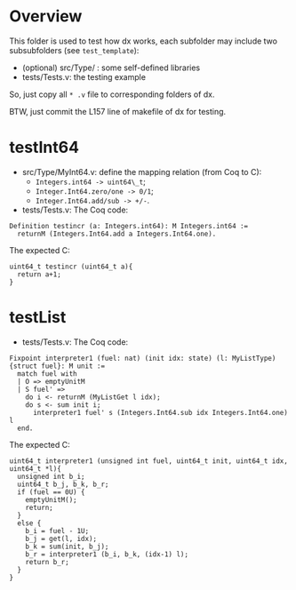 # Overview

This folder is used to test how dx works, each subfolder may include two subsubfolders (see `test_template`):
- (optional) src/Type/ : some self-defined libraries
- tests/Tests.v: the testing example

So, just copy all `* .v` file to corresponding folders of dx.

BTW, just commit the L157 line of makefile of dx for testing.

# testInt64
- src/Type/MyInt64.v: define the mapping relation (from Coq to C): 
    - `Integers.int64 -> uint64\_t`; 
    - `Integer.Int64.zero/one -> 0/1`;
    - `Integer.Int64.add/sub -> +/-`.
- tests/Tests.v:
The Coq code:
```
Definition testincr (a: Integers.int64): M Integers.int64 :=
  returnM (Integers.Int64.add a Integers.Int64.one).
```
The expected C:

```
uint64_t testincr (uint64_t a){ 
  return a+1;
} 
```
# testList
- tests/Tests.v:
The Coq code:
```
Fixpoint interpreter1 (fuel: nat) (init idx: state) (l: MyListType){struct fuel}: M unit :=
  match fuel with
  | O => emptyUnitM
  | S fuel' =>
    do i <- returnM (MyListGet l idx);
    do s <- sum init i;
      interpreter1 fuel' s (Integers.Int64.sub idx Integers.Int64.one) l
  end.
```
The expected C:
```
uint64_t interpreter1 (unsigned int fuel, uint64_t init, uint64_t idx, uint64_t *l){
  unsigned int b_i;
  uint64_t b_j, b_k, b_r;
  if (fuel == 0U) {
    emptyUnitM();
    return;
  }
  else {
    b_i = fuel - 1U;
    b_j = get(l, idx);
    b_k = sum(init, b_j);
    b_r = interpreter1 (b_i, b_k, (idx-1) l);
    return b_r;
  }
}
```

